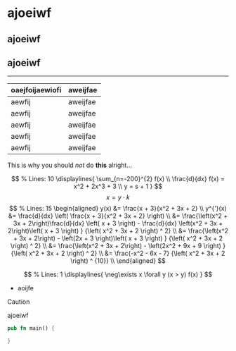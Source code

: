 # ajoeiwf
## ajoeiwf
## ajoeiwf

-------

| oaejfoijaewiofi | aweijfae | 
| --------------- | -------- | 
| aewfij          | aweijfae |
| aewfij          | aweijfae | 
| aewfij          | aweijfae | 
| aewfij          | aweijfae | 
| aewfij          | aweijfae | 


This is why you should *not* do __this__ alright...

$$ % Lines: 10
\displaylines{
    \sum_{n=-200}^{2} f(x) \\
    \frac{d}{dx} f(x) = x^2 + 2x^3 + 3 \\
    y = s + 1
}
$$
$$
x = y \cdot k
$$
$$ % Lines: 15
\begin{aligned}
y(x) &= \frac{x + 3}{x^2 + 3x + 2} \\
y^{'}(x) &= \frac{d}{dx} \left( \frac{x + 3}{x^2 + 3x + 2} \right) \\
         &= \frac{\left(x^2 + 3x + 2\right)\frac{d}{dx} \left( x + 3 \right) - \frac{d}{dx} \left(x^2 + 3x + 2\right)\left( x + 3 \right) } {\left( x^2 + 3x + 2 \right) ^ 2} \\
         &= \frac{\left(x^2 + 3x + 2\right) - \left(2x + 3 \right)\left( x + 3 \right) } {\left( x^2 + 3x + 2 \right) ^ 2} \\
         &= \frac{\left(x^2 + 3x + 2\right) - \left(2x^2 + 9x + 9 \right) } {\left( x^2 + 3x + 2 \right) ^ 2} \\
         &= \frac{-x^2 - 6x - 7} {\left( x^2 + 3x + 2 \right) ^ {10}} \\
\end{aligned}
$$


$$ % Lines: 1
\displaylines{
\neg\exists x \forall y (x > y) f(x)
}
$$


- aoijfe

> [!CAUTION]
> ajoeiwf

```rust
pub fn main() {

}
```
